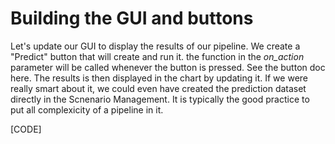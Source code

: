 # Building the GUI and buttons

Let's update our GUI to display the results of our pipeline. We create a "Predict" button that will create and run it. the function in the *on_action* parameter will be called whenever the button is pressed. See the button doc here.
The results is then displayed in the chart by updating it. If we were really smart about it, we could even have created the prediction dataset directly in the Scnenario Management. It is typically the good practice to put all complexicity of a pipeline in it.

[CODE]